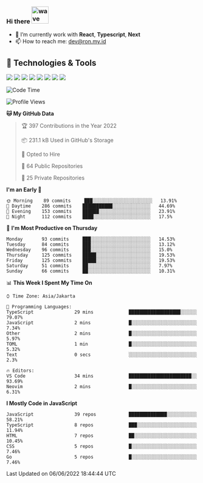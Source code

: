 ### Hi there <img src="https://i.ibb.co/q0Hx1KK/wave.gif" alt="wave" width="45px">

- 🌱 I’m currently work with **React**, **Typescript**, **Next**
- 📫 How to reach me: dev@ron.my.id

## 🔧 Technologies & Tools

![](https://img.shields.io/badge/OS-Linux-informational?style=flat&logo=linux&logoColor=white&color=2bbc8a)
![](https://img.shields.io/badge/OS-Windows-informational?style=flat&logo=windows&logoColor=white&color=2bbc8a)
![](https://img.shields.io/badge/Code-JavaScript-informational?style=flat&logo=javascript&logoColor=white&color=2bbc8a)
![](https://img.shields.io/badge/Code-Golang-informational?style=flat&logo=go&logoColor=white&color=2bbc8a)
![](https://img.shields.io/badge/Code-React-informational?style=flat&logo=react&logoColor=white&color=2bbc8a)
![](https://img.shields.io/badge/Code-Next-informational?style=flat&logo=next.js&logoColor=white&color=2bbc8a)
![](https://img.shields.io/badge/Shell-Bash-informational?style=flat&logo=gnu-bash&logoColor=white&color=2bbc8a)
![](https://img.shields.io/badge/Tools-Docker-informational?style=flat&logo=docker&logoColor=white&color=2bbc8a)

<!--START_SECTION:waka-->
![Code Time](http://img.shields.io/badge/Code%20Time-0%20secs-blue)

![Profile Views](http://img.shields.io/badge/Profile%20Views-1-blue)

**🐱 My GitHub Data** 

> 🏆 397 Contributions in the Year 2022
 > 
> 📦 231.1 kB Used in GitHub's Storage 
 > 
> 💼 Opted to Hire
 > 
> 📜 64 Public Repositories 
 > 
> 🔑 25 Private Repositories  
 > 
**I'm an Early 🐤** 

```text
🌞 Morning    89 commits     ███░░░░░░░░░░░░░░░░░░░░░░   13.91% 
🌆 Daytime    286 commits    ███████████░░░░░░░░░░░░░░   44.69% 
🌃 Evening    153 commits    ██████░░░░░░░░░░░░░░░░░░░   23.91% 
🌙 Night      112 commits    ████░░░░░░░░░░░░░░░░░░░░░   17.5%

```
📅 **I'm Most Productive on Thursday** 

```text
Monday       93 commits     ███░░░░░░░░░░░░░░░░░░░░░░   14.53% 
Tuesday      84 commits     ███░░░░░░░░░░░░░░░░░░░░░░   13.12% 
Wednesday    96 commits     ███░░░░░░░░░░░░░░░░░░░░░░   15.0% 
Thursday     125 commits    █████░░░░░░░░░░░░░░░░░░░░   19.53% 
Friday       125 commits    █████░░░░░░░░░░░░░░░░░░░░   19.53% 
Saturday     51 commits     ██░░░░░░░░░░░░░░░░░░░░░░░   7.97% 
Sunday       66 commits     ██░░░░░░░░░░░░░░░░░░░░░░░   10.31%

```


📊 **This Week I Spent My Time On** 

```text
⌚︎ Time Zone: Asia/Jakarta

💬 Programming Languages: 
TypeScript               29 mins             ███████████████████░░░░░░   79.07% 
JavaScript               2 mins              █░░░░░░░░░░░░░░░░░░░░░░░░   7.34% 
Other                    2 mins              █░░░░░░░░░░░░░░░░░░░░░░░░   5.97% 
TOML                     1 min               █░░░░░░░░░░░░░░░░░░░░░░░░   5.32% 
Text                     0 secs              ░░░░░░░░░░░░░░░░░░░░░░░░░   2.3%

🔥 Editors: 
VS Code                  34 mins             ███████████████████████░░   93.69% 
Neovim                   2 mins              █░░░░░░░░░░░░░░░░░░░░░░░░   6.31%

```

**I Mostly Code in JavaScript** 

```text
JavaScript               39 repos            ██████████████░░░░░░░░░░░   58.21% 
TypeScript               8 repos             ███░░░░░░░░░░░░░░░░░░░░░░   11.94% 
HTML                     7 repos             ██░░░░░░░░░░░░░░░░░░░░░░░   10.45% 
CSS                      5 repos             █░░░░░░░░░░░░░░░░░░░░░░░░   7.46% 
Go                       5 repos             █░░░░░░░░░░░░░░░░░░░░░░░░   7.46%

```



 Last Updated on 06/06/2022 18:44:44 UTC
<!--END_SECTION:waka-->
